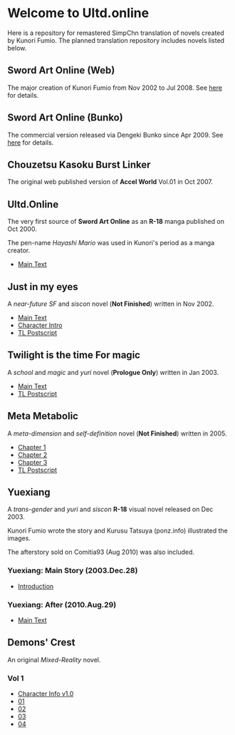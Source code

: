 # Welcome to Ultd.online

Here is a repository for remastered SimpChn translation of novels created by Kunori Fumio.
The planned translation repository includes novels listed below.

## Sword Art Online (Web)
The major creation of Kunori Fumio from Nov 2002 to Jul 2008.
See [here](sao-web/index.md) for details.

## Sword Art Online (Bunko)
The commercial version released via Dengeki Bunko since Apr 2009.
See [here](sao-bunko/index.md) for details.

## Chouzetsu Kasoku Burst Linker
The original web published version of **Accel World** Vol.01 in Oct 2007.

## Ultd.Online
The very first source of **Sword Art Online** as an **R-18** manga published on Oct 2000.

The pen-name *Hayashi Mario* was used in Kunori's period as a manga creator.

- [Main Text](ultd/maintext.md)

## Just in my eyes
A *near-future SF* and *siscon* novel (**Not Finished**) written in Nov 2002.
- [Main Text](just/maintext.md)
- [Character Intro](just/charainfo.md)
- [TL Postscript](just/postscript.md)

## Twilight is the time For magic
A *school* and *magic* and *yuri* novel (**Prologue Only**) written in Jan 2003.
- [Main Text](yuugure/maintext.md)
- [TL Postscript](yuugure/postscript.md)

## Meta Metabolic
A *meta-dimension* and *self-definition* novel (**Not Finished**) written in 2005.
- [Chapter 1](metabolic/chap01.md)
- [Chapter 2](metabolic/chap02.md)
- [Chapter 3](metabolic/chap03.md)
- [TL Postscript](metabolic/postscript.md)

## Yuexiang
A *trans-gender* and *yuri* and *siscon* **R-18** visual novel released on Dec 2003.

Kunori Fumio wrote the story and Kurusu Tatsuya (ponz.info) illustrated the images.

The afterstory sold on Comitia93 (Aug 2010) was also included.

### Yuexiang: Main Story (2003.Dec.28)
- [Introduction](yuesia/introduction.md)

### Yuexiang: After (2010.Aug.29)
- [Main Text](yuesia/yuesia-after.md)

## Demons' Crest

An original *Mixed-Reality* novel.

### Vol 1

- [Character Info v1.0](demonscrest/vol1/chara-info-v1.0.md)
- [01](demonscrest/vol1/01-01.md)
- [02](demonscrest/vol1/01-02.md)
- [03](demonscrest/vol1/01-03.md)
- [04](demonscrest/vol1/01-04.md)

